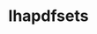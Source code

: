 ---
title: "lhapdfsets"
layout: cache
categories: [package, develop]
meta: {"compilers": ["none"], "num_specs": 57, "num_specs_by_stack": {"hep": 57, "root": 57}, "oss": ["ubuntu22.04", "ubuntu24.04"], "platforms": ["linux"], "stacks": ["hep", "root"], "targets": ["x86_64_v3"], "versions": ["6.3.0"]}
spec_details: [{"compiler": "none", "hash": "2j4aofn6dusxus5upcgf63ryzacaxfrt", "os": "ubuntu22.04", "platform": "linux", "size": "-", "stacks": ["hep", "root"], "target": "x86_64_v3", "variants": ["build_system=bundle", "sets=default"], "versions": ["6.3.0"]}, {"compiler": "none", "hash": "2pa536v22gyy5bs27xcyxj2uuinzpuro", "os": "ubuntu24.04", "platform": "linux", "size": "-", "stacks": ["hep", "root"], "target": "x86_64_v3", "variants": ["build_system=bundle", "sets=default"], "versions": ["6.3.0"]}, {"compiler": "none", "hash": "2ry4stgq6dngfjantevy73i7olmauhbh", "os": "ubuntu24.04", "platform": "linux", "size": "-", "stacks": ["hep", "root"], "target": "x86_64_v3", "variants": ["build_system=bundle", "sets=default"], "versions": ["6.3.0"]}, {"compiler": "none", "hash": "32zf5pxpai5zlhxr7h542tpumb6vvqx4", "os": "ubuntu24.04", "platform": "linux", "size": "-", "stacks": ["hep", "root"], "target": "x86_64_v3", "variants": ["build_system=bundle", "sets=default"], "versions": ["6.3.0"]}, {"compiler": "none", "hash": "3wnnnkpl7ub5jbx4jpd7dsqdfajlgyq3", "os": "ubuntu24.04", "platform": "linux", "size": "-", "stacks": ["hep", "root"], "target": "x86_64_v3", "variants": ["build_system=bundle", "sets=default"], "versions": ["6.3.0"]}, {"compiler": "none", "hash": "47mlhtpbqrqo5cqvvjgw5fiuzpqjwlra", "os": "ubuntu22.04", "platform": "linux", "size": "-", "stacks": ["hep", "root"], "target": "x86_64_v3", "variants": ["build_system=bundle", "sets=default"], "versions": ["6.3.0"]}, {"compiler": "none", "hash": "4reyogwyg2jwen4uyv55wrzha4doehyq", "os": "ubuntu24.04", "platform": "linux", "size": "-", "stacks": ["hep", "root"], "target": "x86_64_v3", "variants": ["build_system=bundle", "sets=default"], "versions": ["6.3.0"]}, {"compiler": "none", "hash": "5kqb55dtqy2rcexvbyp2w4lezjddlrpl", "os": "ubuntu22.04", "platform": "linux", "size": "-", "stacks": ["hep", "root"], "target": "x86_64_v3", "variants": ["build_system=bundle", "sets=default"], "versions": ["6.3.0"]}, {"compiler": "none", "hash": "5qy77a7w6i6ww75iyu7gq62qgpxjwrzt", "os": "ubuntu22.04", "platform": "linux", "size": "-", "stacks": ["hep", "root"], "target": "x86_64_v3", "variants": ["build_system=bundle", "sets=default"], "versions": ["6.3.0"]}, {"compiler": "none", "hash": "5v2odlftp63yi5npk2u2a4irnxvnryyh", "os": "ubuntu22.04", "platform": "linux", "size": "-", "stacks": ["hep", "root"], "target": "x86_64_v3", "variants": ["build_system=bundle", "sets=default"], "versions": ["6.3.0"]}, {"compiler": "none", "hash": "6zvf5h4z5rlawmj3elxcvcpaza3cg6d2", "os": "ubuntu22.04", "platform": "linux", "size": "-", "stacks": ["hep", "root"], "target": "x86_64_v3", "variants": ["build_system=bundle", "sets=default"], "versions": ["6.3.0"]}, {"compiler": "none", "hash": "7dd7luoox73cxbuwptjnbvvuetsxlpmo", "os": "ubuntu22.04", "platform": "linux", "size": "-", "stacks": ["hep", "root"], "target": "x86_64_v3", "variants": ["build_system=bundle", "sets=default"], "versions": ["6.3.0"]}, {"compiler": "none", "hash": "7errriebfayye7xevmihpqp4lbwf7qqt", "os": "ubuntu22.04", "platform": "linux", "size": "-", "stacks": ["hep", "root"], "target": "x86_64_v3", "variants": ["build_system=bundle", "sets=default"], "versions": ["6.3.0"]}, {"compiler": "none", "hash": "7qf3b5f2ekyqozjew7k2wx5gn64ufhhu", "os": "ubuntu22.04", "platform": "linux", "size": "-", "stacks": ["hep", "root"], "target": "x86_64_v3", "variants": ["build_system=bundle", "sets=default"], "versions": ["6.3.0"]}, {"compiler": "none", "hash": "acj2vu5rptw7j3a5ayt6lchl4pobxgkj", "os": "ubuntu24.04", "platform": "linux", "size": "-", "stacks": ["hep", "root"], "target": "x86_64_v3", "variants": ["build_system=bundle", "sets=default"], "versions": ["6.3.0"]}, {"compiler": "none", "hash": "b6r6fdqsan6ks3gqba3te2p4brfypqla", "os": "ubuntu22.04", "platform": "linux", "size": "-", "stacks": ["hep", "root"], "target": "x86_64_v3", "variants": ["build_system=bundle", "sets=default"], "versions": ["6.3.0"]}, {"compiler": "none", "hash": "be4tveevvfgi4a77of5i25qneac36od5", "os": "ubuntu22.04", "platform": "linux", "size": "-", "stacks": ["hep", "root"], "target": "x86_64_v3", "variants": ["build_system=bundle", "sets=default"], "versions": ["6.3.0"]}, {"compiler": "none", "hash": "cddz352qm5fzhqsjc66ipo6lndrlou6r", "os": "ubuntu22.04", "platform": "linux", "size": "-", "stacks": ["hep", "root"], "target": "x86_64_v3", "variants": ["build_system=bundle", "sets=default"], "versions": ["6.3.0"]}, {"compiler": "none", "hash": "cnuu5lt2isr3jdhtncmdsgdry4b4idcl", "os": "ubuntu22.04", "platform": "linux", "size": "-", "stacks": ["hep", "root"], "target": "x86_64_v3", "variants": ["build_system=bundle", "sets=default"], "versions": ["6.3.0"]}, {"compiler": "none", "hash": "dx7y32apczytauza4iblg5h6n76ubb6o", "os": "ubuntu22.04", "platform": "linux", "size": "-", "stacks": ["hep", "root"], "target": "x86_64_v3", "variants": ["build_system=bundle", "sets=default"], "versions": ["6.3.0"]}, {"compiler": "none", "hash": "fdul4rsr2if3i2wfffwet6i5c5dz4ukj", "os": "ubuntu22.04", "platform": "linux", "size": "-", "stacks": ["hep", "root"], "target": "x86_64_v3", "variants": ["build_system=bundle", "sets=default"], "versions": ["6.3.0"]}, {"compiler": "none", "hash": "fzsbmu7qbhkwnjcriyht3xeilb46prfm", "os": "ubuntu22.04", "platform": "linux", "size": "-", "stacks": ["hep", "root"], "target": "x86_64_v3", "variants": ["build_system=bundle", "sets=default"], "versions": ["6.3.0"]}, {"compiler": "none", "hash": "gfw3zoxi6exwueqwqotmrxqcn73rgpqq", "os": "ubuntu24.04", "platform": "linux", "size": "-", "stacks": ["hep", "root"], "target": "x86_64_v3", "variants": ["build_system=bundle", "sets=default"], "versions": ["6.3.0"]}, {"compiler": "none", "hash": "gt6qntbkfmomiousucjcdrjn45b67svj", "os": "ubuntu22.04", "platform": "linux", "size": "-", "stacks": ["hep", "root"], "target": "x86_64_v3", "variants": ["build_system=bundle", "sets=default"], "versions": ["6.3.0"]}, {"compiler": "none", "hash": "gv72vk7nyxxiz3iwzpcjr2za4aek3jxl", "os": "ubuntu24.04", "platform": "linux", "size": "-", "stacks": ["hep", "root"], "target": "x86_64_v3", "variants": ["build_system=bundle", "sets=default"], "versions": ["6.3.0"]}, {"compiler": "none", "hash": "h5vq7oakto3kccf5ibrnyzcb4ws2aflw", "os": "ubuntu22.04", "platform": "linux", "size": "-", "stacks": ["hep", "root"], "target": "x86_64_v3", "variants": ["build_system=bundle", "sets=default"], "versions": ["6.3.0"]}, {"compiler": "none", "hash": "hjixju5vsdciga4il7s3be3bexvwx77f", "os": "ubuntu22.04", "platform": "linux", "size": "-", "stacks": ["hep", "root"], "target": "x86_64_v3", "variants": ["build_system=bundle", "sets=default"], "versions": ["6.3.0"]}, {"compiler": "none", "hash": "ig46ctqehyz62cqae67xd36iezcq7pii", "os": "ubuntu22.04", "platform": "linux", "size": "-", "stacks": ["hep", "root"], "target": "x86_64_v3", "variants": ["build_system=bundle", "sets=default"], "versions": ["6.3.0"]}, {"compiler": "none", "hash": "jnildttj3renjinuoj6iqq3cebscj4i7", "os": "ubuntu22.04", "platform": "linux", "size": "-", "stacks": ["hep", "root"], "target": "x86_64_v3", "variants": ["build_system=bundle", "sets=default"], "versions": ["6.3.0"]}, {"compiler": "none", "hash": "k2t2gxznegjlspuytcizuxqcafdbr2m5", "os": "ubuntu22.04", "platform": "linux", "size": "-", "stacks": ["hep", "root"], "target": "x86_64_v3", "variants": ["build_system=bundle", "sets=default"], "versions": ["6.3.0"]}, {"compiler": "none", "hash": "kfywaqghgdfqbm2qdfhs4zxgh46qsgrw", "os": "ubuntu22.04", "platform": "linux", "size": "-", "stacks": ["hep", "root"], "target": "x86_64_v3", "variants": ["build_system=bundle", "sets=default"], "versions": ["6.3.0"]}, {"compiler": "none", "hash": "kooy4whukwjgb5vixoxipjsb3zd6c42n", "os": "ubuntu24.04", "platform": "linux", "size": "-", "stacks": ["hep", "root"], "target": "x86_64_v3", "variants": ["build_system=bundle", "sets=default"], "versions": ["6.3.0"]}, {"compiler": "none", "hash": "llivh3wy2kxfduk4ygjshas2ckl73akb", "os": "ubuntu22.04", "platform": "linux", "size": "-", "stacks": ["hep", "root"], "target": "x86_64_v3", "variants": ["build_system=bundle", "sets=default"], "versions": ["6.3.0"]}, {"compiler": "none", "hash": "m2jjd745z6phlz7vuuwpm5b4htfxmj53", "os": "ubuntu22.04", "platform": "linux", "size": "-", "stacks": ["hep", "root"], "target": "x86_64_v3", "variants": ["build_system=bundle", "sets=default"], "versions": ["6.3.0"]}, {"compiler": "none", "hash": "o6wy2si27atot6ig74jnhxstsyuokx5y", "os": "ubuntu22.04", "platform": "linux", "size": "-", "stacks": ["hep", "root"], "target": "x86_64_v3", "variants": ["build_system=bundle", "sets=default"], "versions": ["6.3.0"]}, {"compiler": "none", "hash": "omfbcsysmylglwoja74orci7ijtu7qi6", "os": "ubuntu22.04", "platform": "linux", "size": "-", "stacks": ["hep", "root"], "target": "x86_64_v3", "variants": ["build_system=bundle", "sets=default"], "versions": ["6.3.0"]}, {"compiler": "none", "hash": "ovc3otnep34xebrdcq56pv5xm5kgajkt", "os": "ubuntu22.04", "platform": "linux", "size": "-", "stacks": ["hep", "root"], "target": "x86_64_v3", "variants": ["build_system=bundle", "sets=default"], "versions": ["6.3.0"]}, {"compiler": "none", "hash": "oxpbkt33txjnqefi6r4rm7hp5gncz5sc", "os": "ubuntu24.04", "platform": "linux", "size": "-", "stacks": ["hep", "root"], "target": "x86_64_v3", "variants": ["build_system=bundle", "sets=default"], "versions": ["6.3.0"]}, {"compiler": "none", "hash": "peg7cwxk7bpqvho7ygabgps2rmzexmsk", "os": "ubuntu22.04", "platform": "linux", "size": "-", "stacks": ["hep", "root"], "target": "x86_64_v3", "variants": ["build_system=bundle", "sets=default"], "versions": ["6.3.0"]}, {"compiler": "none", "hash": "pxdunf3ohrle6ztl2quukjrihabdcbwk", "os": "ubuntu24.04", "platform": "linux", "size": "-", "stacks": ["hep", "root"], "target": "x86_64_v3", "variants": ["build_system=bundle", "sets=default"], "versions": ["6.3.0"]}, {"compiler": "none", "hash": "qfp43sgdh4msa75yrvgrv4dg74tfa6fg", "os": "ubuntu24.04", "platform": "linux", "size": "-", "stacks": ["hep", "root"], "target": "x86_64_v3", "variants": ["build_system=bundle", "sets=default"], "versions": ["6.3.0"]}, {"compiler": "none", "hash": "qh4xeidiokwaix4a3zwvl3npm4hacy5n", "os": "ubuntu22.04", "platform": "linux", "size": "-", "stacks": ["hep", "root"], "target": "x86_64_v3", "variants": ["build_system=bundle", "sets=default"], "versions": ["6.3.0"]}, {"compiler": "none", "hash": "qx6uhuz3vsjv2cllhvz23k5bzccdpt6q", "os": "ubuntu22.04", "platform": "linux", "size": "-", "stacks": ["hep", "root"], "target": "x86_64_v3", "variants": ["build_system=bundle", "sets=default"], "versions": ["6.3.0"]}, {"compiler": "none", "hash": "qxcpt36zxngvdoykmqmla7qrdikicfry", "os": "ubuntu24.04", "platform": "linux", "size": "-", "stacks": ["hep", "root"], "target": "x86_64_v3", "variants": ["build_system=bundle", "sets=default"], "versions": ["6.3.0"]}, {"compiler": "none", "hash": "rtkyhoprebj3fcad6msvyejhfh5xuhui", "os": "ubuntu24.04", "platform": "linux", "size": "-", "stacks": ["hep", "root"], "target": "x86_64_v3", "variants": ["build_system=bundle", "sets=default"], "versions": ["6.3.0"]}, {"compiler": "none", "hash": "s4rque3efyahq7slx6olkpk3mujkvo7j", "os": "ubuntu24.04", "platform": "linux", "size": "-", "stacks": ["hep", "root"], "target": "x86_64_v3", "variants": ["build_system=bundle", "sets=default"], "versions": ["6.3.0"]}, {"compiler": "none", "hash": "t4dfrlhqil225y63j4ucrj2ejfdbeeoc", "os": "ubuntu22.04", "platform": "linux", "size": "-", "stacks": ["hep", "root"], "target": "x86_64_v3", "variants": ["build_system=bundle", "sets=default"], "versions": ["6.3.0"]}, {"compiler": "none", "hash": "tp344l52c3i6hdsj3ymlt2nbyuzmicaz", "os": "ubuntu24.04", "platform": "linux", "size": "-", "stacks": ["hep", "root"], "target": "x86_64_v3", "variants": ["build_system=bundle", "sets=default"], "versions": ["6.3.0"]}, {"compiler": "none", "hash": "tqfim2dqn4bs3kbdujmrrx24qhown6a2", "os": "ubuntu22.04", "platform": "linux", "size": "-", "stacks": ["hep", "root"], "target": "x86_64_v3", "variants": ["build_system=bundle", "sets=default"], "versions": ["6.3.0"]}, {"compiler": "none", "hash": "txvfb5nqo7v6rgkzeofqjmaztaoomb62", "os": "ubuntu22.04", "platform": "linux", "size": "-", "stacks": ["hep", "root"], "target": "x86_64_v3", "variants": ["build_system=bundle", "sets=default"], "versions": ["6.3.0"]}, {"compiler": "none", "hash": "xe35ycdmdhyzijfrpgaks63z2moi3s4c", "os": "ubuntu22.04", "platform": "linux", "size": "-", "stacks": ["hep", "root"], "target": "x86_64_v3", "variants": ["build_system=bundle", "sets=default"], "versions": ["6.3.0"]}, {"compiler": "none", "hash": "xk4lwyc7hyj2e4puos3svokyxgskckbi", "os": "ubuntu24.04", "platform": "linux", "size": "-", "stacks": ["hep", "root"], "target": "x86_64_v3", "variants": ["build_system=bundle", "sets=default"], "versions": ["6.3.0"]}, {"compiler": "none", "hash": "xoua3h62h6chbtfysmkvcux6vekfivu6", "os": "ubuntu22.04", "platform": "linux", "size": "-", "stacks": ["hep", "root"], "target": "x86_64_v3", "variants": ["build_system=bundle", "sets=default"], "versions": ["6.3.0"]}, {"compiler": "none", "hash": "xpahqjyz25rkabmv633aeq6j5uzxinen", "os": "ubuntu22.04", "platform": "linux", "size": "-", "stacks": ["hep", "root"], "target": "x86_64_v3", "variants": ["build_system=bundle", "sets=default"], "versions": ["6.3.0"]}, {"compiler": "none", "hash": "xrsbc2h7s5q6t33enm3ugbs74yik2zav", "os": "ubuntu22.04", "platform": "linux", "size": "-", "stacks": ["hep", "root"], "target": "x86_64_v3", "variants": ["build_system=bundle", "sets=default"], "versions": ["6.3.0"]}, {"compiler": "none", "hash": "ymyscowtkyh7tbwej5mzomwxoktepjkm", "os": "ubuntu24.04", "platform": "linux", "size": "-", "stacks": ["hep", "root"], "target": "x86_64_v3", "variants": ["build_system=bundle", "sets=default"], "versions": ["6.3.0"]}, {"compiler": "none", "hash": "yorbashqowykbeq4moui46jbzhacof2u", "os": "ubuntu22.04", "platform": "linux", "size": "-", "stacks": ["hep", "root"], "target": "x86_64_v3", "variants": ["build_system=bundle", "sets=default"], "versions": ["6.3.0"]}]
---
